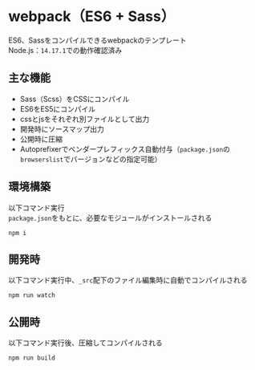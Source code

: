 # webpack（ES6 + Sass）
ES6、Sassをコンパイルできるwebpackのテンプレート  
Node.js：`14.17.1`での動作確認済み  

## 主な機能
- Sass（Scss）をCSSにコンパイル  
- ES6をES5にコンパイル  
- cssとjsをそれぞれ別ファイルとして出力  
- 開発時にソースマップ出力  
- 公開時に圧縮  
- Autoprefixerでベンダープレフィックス自動付与（`package.json`の`browserslist`でバージョンなどの指定可能）  

## 環境構築
以下コマンド実行  
`package.json`をもとに、必要なモジュールがインストールされる  
```
npm i
```

## 開発時
以下コマンド実行中、`_src`配下のファイル編集時に自動でコンパイルされる  
```
npm run watch
```

## 公開時
以下コマンド実行後、圧縮してコンパイルされる  
```
npm run build
```
